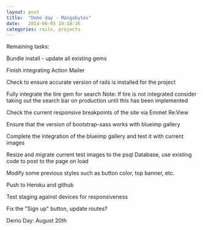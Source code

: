 ```yaml
---
layout: post
title:  "Demo day - Mangabytes"
date:   2014-08-05 19:18:16
categories: rails, projects
---
```


Remaining tasks:

Bundle install - update all existing gems

Finish integrating Action Mailer

Check to ensure accurate version of rails is installed for the project

Fully integrate the tire gem for search Note: If tire is not integrated consider taking out the search bar on production until this has been implemented

Check the current responsive breakpoints of the site via Emmet Re:View

Ensure that the version of bootstrap-sass works with blueimp gallery

Complete the integration of the blueimp gallery and test it with current images

Resize and migrate current test images to the psql Database, use existing code to post to the page on load

Modify some previous styles such as button color, top banner, etc.

Push to Heroku and github

Test staging against devices for responsiveness

Fix the "Sign up" button, update routes?

Demo Day: August 20th



